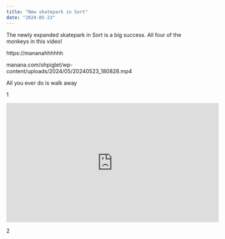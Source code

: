 ```yaml
---
title: "New skatepark in Sort"
date: "2024-05-23"
---
```


The newly expanded skatepark in Sort is a big success. All four of the monkeys in this video!

https://mananahhhhhh 

manana.com/ohpiglet/wp-content/uploads/2024/05/20240523_180828.mp4

All you ever do is walk away

1

<iframe width="560" height="315" src="https://www.youtube.com/embed/U9D2BJ5tv8o?si=od1XIX_WnfF4BN9Y" title="YouTube video player" frameborder="0" allow="accelerometer; autoplay; clipboard-write; encrypted-media; gyroscope; picture-in-picture; web-share" referrerpolicy="strict-origin-when-cross-origin" allowfullscreen></iframe>

2